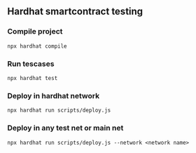 ## Hardhat smartcontract testing

### Compile project
`npx hardhat compile`
### Run tescases
`npx hardhat test`
### Deploy in hardhat network
`npx hardhat run scripts/deploy.js`
### Deploy in any test net or main net
`npx hardhat run scripts/deploy.js --network <network name>`